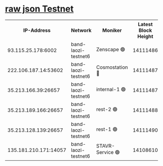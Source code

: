 
[raw json Testnet](https://rpc-check.bandt.stavr.tech/bandt/rpcbandt_result.json)
=

<table><tr><th>IP-Address</th><th>Network</th><th>Moniker</th><th>Latest Block Height</th><th>Earliest Block Height</th><th>Catching Up</th><th>Tx Index</th><th>Voting Power</th><th>Scan Time</th></tr><tr><td>93.115.25.178:6002</td><td>band-laozi-testnet6</td><td>Zenscape 🟢</td><td>14111486</td><td>12460001</td><td>False</td><td>on</td><td>0</td><td>2023-12-22T11:48:34.490040621UTC</td></tr><tr><td>222.106.187.14:53602</td><td>band-laozi-testnet6</td><td>Cosmostation 🔴</td><td>14111487</td><td>13177501</td><td>False</td><td>on</td><td>2203223</td><td>2023-12-22T11:48:36.305805271UTC</td></tr><tr><td>35.213.166.39:26657</td><td>band-laozi-testnet6</td><td>internal-1 🟢</td><td>14111487</td><td>14011487</td><td>False</td><td>on</td><td>0</td><td>2023-12-22T11:48:37.563014359UTC</td></tr><tr><td>35.213.189.166:26657</td><td>band-laozi-testnet6</td><td>rest-2 🟢</td><td>14111488</td><td>14011488</td><td>False</td><td>on</td><td>0</td><td>2023-12-22T11:48:38.894537945UTC</td></tr><tr><td>35.213.128.139:26657</td><td>band-laozi-testnet6</td><td>rest-1 🟢</td><td>14111490</td><td>14011490</td><td>False</td><td>on</td><td>0</td><td>2023-12-22T11:48:44.391290050UTC</td></tr><tr><td>135.181.210.171:14057</td><td>band-laozi-testnet6</td><td>STAVR-Service 🟢</td><td>14108610</td><td>14107501</td><td>False</td><td>on</td><td>0</td><td>2023-12-22T11:48:34.870419969UTC</td></tr></table>
